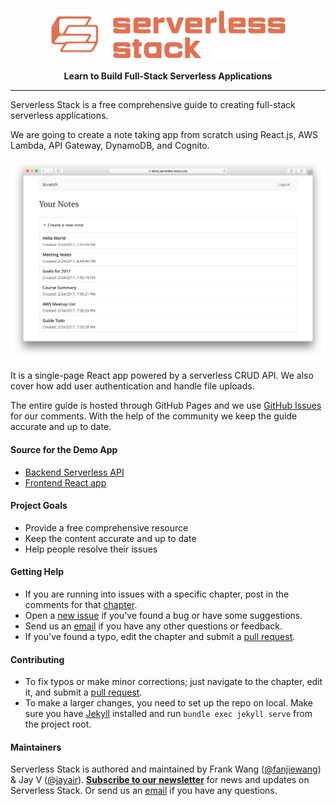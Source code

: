 <p align="center">
  <a href="http://serverless-stack.com/">
    <img alt="Serverless Stack" src="https://github.com/AnomalyInnovations/serverless-stack-com/raw/master/assets/logo-large.png" width="377" />
  </a>
</p>

<p align="center">
  <b>Learn to Build Full-Stack Serverless Applications</b>
</p>

------------------------------------------------------------------------------------

Serverless Stack is a free comprehensive guide to creating full-stack serverless applications.

We are going to create a note taking app from scratch using React.js, AWS Lambda, API Gateway, DynamoDB, and Cognito.

![Demo App](assets/completed-app-desktop.png)

It is a single-page React app powered by a serverless CRUD API. We also cover how add user authentication and handle file uploads.

The entire guide is hosted through GitHub Pages and we use [GitHub Issues][GHIssues] for our comments. With the help of the community we keep the guide accurate and up to date.

#### Source for the Demo App

- [Backend Serverless API](https://github.com/AnomalyInnovations/serverless-stack-demo-api)
- [Frontend React app](https://github.com/AnomalyInnovations/serverless-stack-demo-client)

#### Project Goals

- Provide a free comprehensive resource
- Keep the content accurate and up to date
- Help people resolve their issues

#### Getting Help

- If you are running into issues with a specific chapter, post in the comments for that [chapter][GHIssues].
- Open a [new issue](../../issues/new) if you've found a bug or have some suggestions.
- Send us an [email](mailto:contact@anoma.ly) if you have any other questions or feedback.
- If you've found a typo, edit the chapter and submit a [pull request](PR).

#### Contributing

- To fix typos or make minor corrections; just navigate to the chapter, edit it, and submit a [pull request](PR).
- To make a larger changes, you need to set up the repo on local. Make sure you have [Jekyll](https://github.com/jekyll/jekyll) installed and run `bundle exec jekyll serve` from the project root.

#### Maintainers

Serverless Stack is authored and maintained by Frank Wang ([@fanjiewang](https://twitter.com/fanjiewang)) & Jay V ([@jayair](https://twitter.com/jayair)). [**Subscribe to our newsletter**](http://eepurl.com/cEaBlf) for news and updates on Serverless Stack. Or send us an [email](mailto:contact@anoma.ly) if you have any questions.


[GHIssues]: ../../issues?q=is%3Aissue+is%3Aopen+label%3ADiscussion+sort%3Aupdated-desc
[PR]: ../../compare
